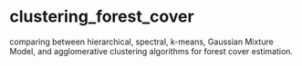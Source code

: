 # clustering_forest_cover
 comparing between hierarchical, spectral, k-means, Gaussian Mixture Model, and agglomerative clustering algorithms for forest cover estimation. 
